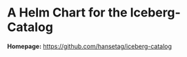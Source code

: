 # A Helm Chart for the Iceberg-Catalog

**Homepage:** <https://github.com/hansetag/iceberg-catalog>
